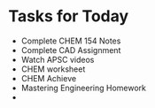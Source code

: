 # Tasks for Today
- Complete CHEM 154 Notes
- Complete CAD Assignment
- Watch APSC videos
- CHEM worksheet
- CHEM Achieve
- Mastering Engineering Homework
- 